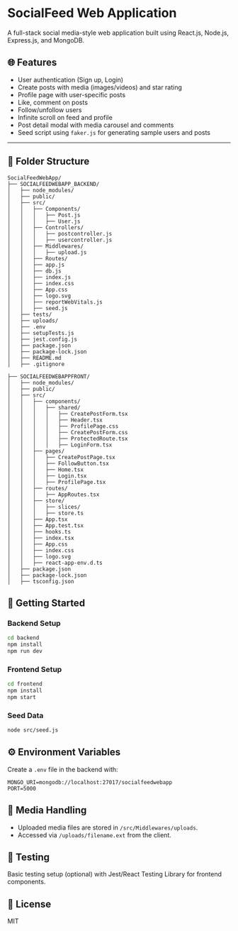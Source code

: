 # SocialFeed Web Application

A full-stack social media-style web application built using React.js, Node.js, Express.js, and MongoDB.

## 🌐 Features

- User authentication (Sign up, Login)
- Create posts with media (images/videos) and star rating
- Profile page with user-specific posts
- Like, comment on posts
- Follow/unfollow users
- Infinite scroll on feed and profile
- Post detail modal with media carousel and comments
- Seed script using `faker.js` for generating sample users and posts

---

## 📁 Folder Structure

```
SocialFeedWebApp/
├── SOCIALFEEDWEBAPP_BACKEND/
│   ├── node_modules/
│   ├── public/
│   ├── src/
│   │   ├── Components/
│   │   │   ├── Post.js
│   │   │   ├── User.js
│   │   ├── Controllers/
│   │   │   ├── postcontroller.js
│   │   │   ├── usercontroller.js
│   │   ├── Middlewares/
│   │   │   ├── upload.js
│   │   ├── Routes/
│   │   ├── app.js
│   │   ├── db.js
│   │   ├── index.js
│   │   ├── index.css
│   │   ├── App.css
│   │   ├── logo.svg
│   │   ├── reportWebVitals.js
│   │   ├── seed.js
│   ├── tests/
│   ├── uploads/
│   ├── .env
│   ├── setupTests.js
│   ├── jest.config.js
│   ├── package.json
│   ├── package-lock.json
│   ├── README.md
│   ├── .gitignore

├── SOCIALFEEDWEBAPPFRONT/
│   ├── node_modules/
│   ├── public/
│   ├── src/
│   │   ├── components/
│   │   │   ├── shared/
│   │   │   │   ├── CreatePostForm.tsx
│   │   │   │   ├── Header.tsx
│   │   │   │   ├── ProfilePage.css
│   │   │   │   ├── CreatePostForm.css
│   │   │   │   ├── ProtectedRoute.tsx
│   │   │   │   ├── LoginForm.tsx
│   │   ├── pages/
│   │   │   ├── CreatePostPage.tsx
│   │   │   ├── FollowButton.tsx
│   │   │   ├── Home.tsx
│   │   │   ├── Login.tsx
│   │   │   ├── ProfilePage.tsx
│   │   ├── routes/
│   │   │   ├── AppRoutes.tsx
│   │   ├── store/
│   │   │   ├── slices/
│   │   │   ├── store.ts
│   │   ├── App.tsx
│   │   ├── App.test.tsx
│   │   ├── hooks.ts
│   │   ├── index.tsx
│   │   ├── App.css
│   │   ├── index.css
│   │   ├── logo.svg
│   │   ├── react-app-env.d.ts
│   ├── package.json
│   ├── package-lock.json
│   ├── tsconfig.json
```


## 🚀 Getting Started

### Backend Setup

```bash
cd backend
npm install
npm run dev
```

### Frontend Setup

```bash
cd frontend
npm install
npm start
```

### Seed Data

```bash
node src/seed.js
```

## ⚙️ Environment Variables

Create a `.env` file in the backend with:

```
MONGO_URI=mongodb://localhost:27017/socialfeedwebapp
PORT=5000
```

## 📸 Media Handling

- Uploaded media files are stored in `/src/Middlewares/uploads`.
- Accessed via `/uploads/filename.ext` from the client.

## 🧪 Testing

Basic testing setup (optional) with Jest/React Testing Library for frontend components.

## 📄 License

MIT
